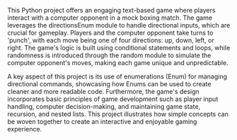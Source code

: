 This Python project offers an engaging text-based game where players interact with a computer opponent in a mock boxing match. The game leverages the directionsEnum module to handle directional inputs, which are crucial for gameplay. Players and the computer opponent take turns to 'punch', with each move being one of four directions: up, down, left, or right. The game's logic is built using conditional statements and loops, while randomness is introduced through the random module to simulate the computer opponent's moves, making each game unique and unpredictable.

A key aspect of this project is its use of enumerations (Enum) for managing directional commands, showcasing how Enums can be used to create cleaner and more readable code. Furthermore, the game's design incorporates basic principles of game development such as player input handling, computer decision-making, and maintaining game state, recursion, and nested lists. This project illustrates how simple concepts can be woven together to create an interactive and enjoyable gaming experience.






